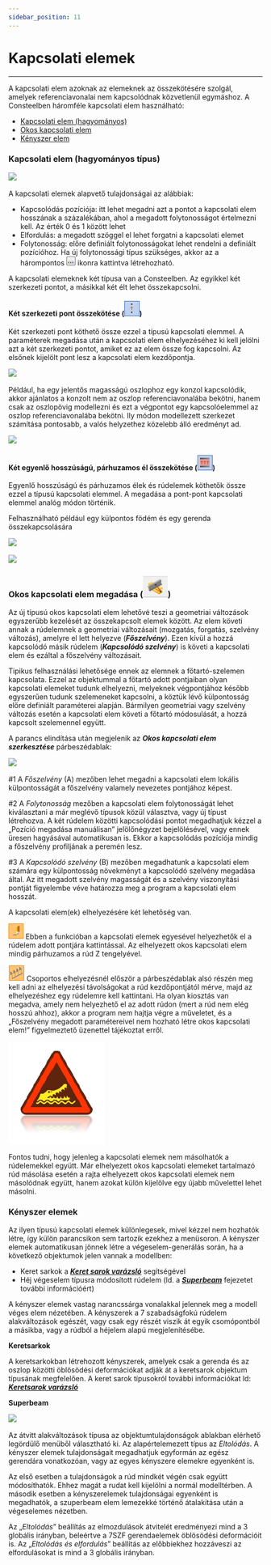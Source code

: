 ```yaml
---
sidebar_position: 11
---
```

# Kapcsolati elemek
---
<!-- wp:paragraph -->

A kapcsolati elem azoknak az elemeknek az összekötésére szolgál, amelyek referenciavonalai nem kapcsolódnak közvetlenül egymáshoz. A Consteelben háromféle kapcsolati elem használható:

<!-- /wp:paragraph -->

<!-- wp:list -->

- [Kapcsolati elem (hagyományos)](#Kapcsolati_elem)
- [Okos kapcsolati elem](#smart-link)
- [Kényszer elem](#constraints)

<!-- /wp:list -->

<!-- wp:heading {"level":3} -->

### Kapcsolati elem (hagyományos típus)

<!-- /wp:heading -->

<!-- wp:image {"id":35085,"width":324,"height":77,"sizeSlug":"full","linkDestination":"media","className":"is-style-editorskit-rounded"} -->

[![](https://consteelsoftware.com/wp-content/uploads/2022/04/tab_kapcsolati_elem.png)](./img/wp-content-uploads-2022-04-tab_kapcsolati_elem.png)

<!-- /wp:image -->

<!-- wp:paragraph -->

A kapcsolati elemek alapvető tulajdonságai az alábbiak:

<!-- /wp:paragraph -->

<!-- wp:list -->

- Kapcsolódás pozíciója: itt lehet megadni azt a pontot a kapcsolati elem hosszának a százalékában, ahol a megadott folytonosságot értelmezni kell. Az érték 0 és 1 között lehet
- Elfordulás: a megadott szöggel el lehet forgatni a kapcsolati elemet
- Folytonosság: előre definiált folytonosságokat lehet rendelni a definiált pozícióhoz. Ha új folytonossági típus szükséges, akkor az a hárompontos ![](./img/wp-content-uploads-2021-04-3dots-button.png) ikonra kattintva létrehozható.

<!-- /wp:list -->

<!-- wp:paragraph {"align":"justify"} -->

A kapcsolati elemeknek két típusa van a Consteelben. Az egyikkel két szerkezeti pontot, a másikkal két élt lehet összekapcsolni.

<!-- /wp:paragraph -->

<!-- wp:heading {"level":4} -->

#### Két szerkezeti pont összekötése (![](./img/wp-content-uploads-2021-04-cmd_link_point.png))

<!-- /wp:heading -->

<!-- wp:paragraph -->

Két szerkezeti pont köthető össze ezzel a típusú kapcsolati elemmel. A paraméterek megadása után a kapcsolati elem elhelyezéséhez ki kell jelölni azt a két szerkezeti pontot, amiket ez az elem össze fog kapcsolni. Az elsőnek kijelölt pont lesz a kapcsolati elem kezdőpontja.

<!-- /wp:paragraph -->

<!-- wp:image {"align":"center","id":35093,"width":358,"height":193,"sizeSlug":"full","linkDestination":"media","className":"is-style-editorskit-rounded"} -->

[![](https://consteelsoftware.com/wp-content/uploads/2022/04/dial_kapcs_pont.png)](./img/wp-content-uploads-2022-04-dial_kapcs_pont.png)

<!-- /wp:image -->

<!-- wp:paragraph {"align":"justify"} -->

Például, ha egy jelentős magasságú oszlophoz egy konzol kapcsolódik, akkor ajánlatos a konzolt nem az oszlop referenciavonalába bekötni, hanem csak az oszlopövig modellezni és ezt a végpontot egy kapcsolóelemmel az oszlop referenciavonalába bekötni. Ily módon modellezett szerkezet számítása pontosabb, a valós helyzethez közelebb álló eredményt ad.

<!-- /wp:paragraph -->

<!-- wp:image {"align":"center","id":35101,"width":461,"height":261,"sizeSlug":"full","linkDestination":"media","className":"is-style-editorskit-rounded"} -->

[![](https://consteelsoftware.com/wp-content/uploads/2022/04/scr_kapcs_pelda.png)](./img/wp-content-uploads-2022-04-scr_kapcs_pelda.png)

<!-- /wp:image -->

<!-- wp:heading {"level":4} -->

#### Két egyenlő hosszúságú, párhuzamos él összekötése (![](./img/wp-content-uploads-2021-04-cmd_link_line.png))

<!-- /wp:heading -->

<!-- wp:paragraph -->

Egyenlő hosszúságú és párhuzamos élek és rúdelemek köthetők össze ezzel a típusú kapcsolati elemmel. A megadása a pont-pont kapcsolati elemmel analóg módon történik.

<!-- /wp:paragraph -->

<!-- wp:paragraph -->

Felhasználható például egy külpontos födém és egy gerenda összekapcsolására

<!-- /wp:paragraph -->

<!-- wp:image {"align":"center","id":9046,"width":698,"height":296,"sizeSlug":"full","linkDestination":"media"} -->

[![](https://consteelsoftware.com/wp-content/uploads/2021/04/6-10-slab-to-beam_1.jpg)](./img/wp-content-uploads-2021-04-6-10-slab-to-beam_1.jpg)

<!-- /wp:image -->

<!-- wp:image {"align":"center","id":9052,"width":698,"height":295,"sizeSlug":"full","linkDestination":"media"} -->

[![](https://consteelsoftware.com/wp-content/uploads/2021/04/6-10-slab-to-beam_2.jpg)](./img/wp-content-uploads-2021-04-6-10-slab-to-beam_2.jpg)

<!-- /wp:image -->

<!-- wp:heading {"level":3} -->

### Okos kapcsolati elem megadása (![](./img/wp-content-uploads-2021-04-cmd_smartlink.png))

<!-- /wp:heading -->

<!-- wp:paragraph {"align":"justify"} -->

Az új típusú okos kapcsolati elem lehetővé teszi a geometriai változások egyszerűbb kezelését az összekapcsolt elemek között. Az elem követi annak a rúdelemnek a geometriai változásait (mozgatás, forgatás, szelvény változás), amelyre el lett helyezve (_**Főszelvény**_). Ezen kívül a hozzá kapcsolódó másik rúdelem (_**Kapcsolódó szelvény**_) is követi a kapcsolati elem és ezáltal a főszelvény változásait.

<!-- /wp:paragraph -->

<!-- wp:paragraph {"align":"justify"} -->

Tipikus felhasználási lehetősége ennek az elemnek a főtartó-szelemen kapcsolata. Ezzel az objektummal a főtartó adott pontjaiban olyan kapcsolati elemeket tudunk elhelyezni, melyeknek végpontjához később egyszerűen tudunk szelemeneket kapcsolni, a köztük lévő külpontosság előre definiált paraméterei alapján. Bármilyen geometriai vagy szelvény változás esetén a kapcsolati elem követi a főtartó módosulását, a hozzá kapcsolt szelemennel együtt.

<!-- /wp:paragraph -->

<!-- wp:paragraph -->

A parancs elindítása után megjelenik az _**Okos kapcsolati elem szerkesztése**_ párbeszédablak:

<!-- /wp:paragraph -->

<!-- wp:image {"align":"center","id":35109,"width":625,"height":518,"sizeSlug":"full","linkDestination":"media","className":"is-style-editorskit-rounded"} -->

[![](https://consteelsoftware.com/wp-content/uploads/2022/04/dial_okos_kapcs.png)](./img/wp-content-uploads-2022-04-dial_okos_kapcs.png)

<!-- /wp:image -->

<!-- wp:paragraph {"align":"justify"} -->

\#1 A _Főszelvény_ (A) mezőben lehet megadni a kapcsolati elem lokális külpontosságát a főszelvény valamely nevezetes pontjához képest.

<!-- /wp:paragraph -->

<!-- wp:paragraph {"align":"justify"} -->

\#2 A _Folytonosság_ mezőben a kapcsolati elem folytonosságát lehet kiválasztani a már meglévő típusok közül választva, vagy új típust létrehozva. A két rúdelem közötti kapcsolódási pontot megadhatjuk kézzel a „Pozíció megadása manuálisan” jelölőnégyzet bejelölésével, vagy ennek üresen hagyásával automatikusan is. Ekkor a kapcsolódás pozíciója mindig a főszelvény profiljának a peremén lesz.

<!-- /wp:paragraph -->

<!-- wp:paragraph {"align":"justify"} -->

\#3 A _Kapcsolódó szelvény_ (B) mezőben megadhatunk a kapcsolati elem számára egy külpontosság növekményt a kapcsolódó szelvény megadása által. Az itt megadott szelvény magasságát és a szelvény viszonyítási pontját figyelembe véve határozza meg a program a kapcsolati elem hosszát.

<!-- /wp:paragraph -->

<!-- wp:paragraph -->

A kapcsolati elem(ek) elhelyezésére két lehetőség van.

<!-- /wp:paragraph -->

<!-- wp:paragraph {"align":"justify"} -->

![](./img/wp-content-uploads-2021-04-5-3-draw-ico-11.png) Ebben a funkcióban a kapcsolati elemek egyesével helyezhetők el a rúdelem adott pontjára kattintással. Az elhelyezett okos kapcsolati elem mindig párhuzamos a rúd Z tengelyével.

<!-- /wp:paragraph -->

<!-- wp:paragraph {"align":"justify"} -->

![](./img/wp-content-uploads-2021-04-cmd_multi_place.png) Csoportos elhelyezésnél először a párbeszédablak alsó részén meg kell adni az elhelyezési távolságokat a rúd kezdőpontjától mérve, majd az elhelyezéshez egy rúdelemre kell kattintani. Ha olyan kiosztás van megadva, amely nem helyezhető el az adott rúdon (mert a rúd nem elég hosszú ahhoz), akkor a program nem hajtja végre a műveletet, és a „Főszelvény megadott paramétereivel nem hozható létre okos kapcsolati elem!” figyelmeztető üzenettel tájékoztat erről.

<!-- /wp:paragraph -->

<!-- wp:image {"align":"left","id":21420,"width":67,"height":71,"sizeSlug":"full","linkDestination":"none"} -->

![](./img/wp-content-uploads-2021-04-warning_croc.png)

<!-- /wp:image -->

<!-- wp:paragraph {"align":"justify"} -->

Fontos tudni, hogy jelenleg a kapcsolati elemek nem másolhatók a rúdelemekkel együtt. Már elhelyezett okos kapcsolati elemeket tartalmazó rúd másolása esetén a rajta elhelyezett okos kapcsolati elemek nem másolódnak együtt, hanem azokat külön kijelölve egy újabb művelettel lehet másolni.

<!-- /wp:paragraph -->

<!-- wp:spacer {"height":"10px"} -->

<!-- /wp:spacer -->

<!-- wp:heading {"level":3} -->

### Kényszer elemek

<!-- /wp:heading -->

<!-- wp:paragraph {"align":"justify"} -->

Az ilyen típusú kapcsolati elemek különlegesek, mivel kézzel nem hozhatók létre, így külön parancsikon sem tartozik ezekhez a menüsoron. A kényszer elemek automatikusan jönnek létre a végeselem-generálás során, ha a következő objektumok jelen vannak a modellben:

<!-- /wp:paragraph -->

<!-- wp:list -->

- Keret sarkok a [**_Keret sarok varázsló_**](/manual/szerkezetmodellezes/keretsarok-varazslo/) segítségével
- Héj végeselem típusra módosított rúdelem (ld. a **_[Superbeam](/manual/szerkezetmodellezes/superbeam/)_** fejezetet további információért)

<!-- /wp:list -->

<!-- wp:paragraph -->

A kényszer elemek vastag narancssárga vonalakkal jelennek meg a modell véges elem nézetében. A kényszerek a 7 szabadságfokú rúdelem alakváltozások egészét, vagy csak egy részét viszik át egyik csomópontból a másikba, vagy a rúdból a héjelem alapú megjelenítésébe.

<!-- /wp:paragraph -->

<!-- wp:paragraph -->

**Keretsarkok**

<!-- /wp:paragraph -->

<!-- wp:paragraph -->

A keretsarkokban létrehozott kényszerek, amelyek csak a gerenda és az oszlop közötti öblösödési deformációkat adják át a keretsarok objektum típusának megfelelően. A keret sarok típusokról további információkat ld: [**_Keretsarok varázsló_**](/manual/szerkezetmodellezes/keretsarok-varazslo/)

<!-- /wp:paragraph -->

<!-- wp:paragraph -->

**Superbeam**

<!-- /wp:paragraph -->

<!-- wp:image {"align":"right","id":35125,"width":316,"height":91,"sizeSlug":"full","linkDestination":"media","className":"is-style-editorskit-rounded"} -->

[![](https://consteelsoftware.com/wp-content/uploads/2022/04/obj_tul_kenyszer_superbeam.png)](./img/wp-content-uploads-2022-04-obj_tul_kenyszer_superbeam.png)

<!-- /wp:image -->

<!-- wp:paragraph {"align":"justify"} -->

Az átvitt alakváltozások típusa az objektumtulajdonságok ablakban elérhető legördülő menüből választható ki. Az alapértelemezett típus az _Eltolódás_. A kényszer elemek tulajdonságait megadhatjuk egyformán az egész gerendára vonatkozóan, vagy az egyes kényszere elemekre egyenként is.

<!-- /wp:paragraph -->

<!-- wp:paragraph {"align":"justify"} -->

Az első esetben a tulajdonságok a rúd mindkét végén csak együtt módosíthatók. Ehhez magát a rudat kell kijelölni a normál modelltérben. A második esetben a kényszerelemek tulajdonságai egyenként is megadhatók, a szuperbeam elem lemezekké történő átalakítása után a végeselemes nézetben.

<!-- /wp:paragraph -->

<!-- wp:paragraph {"align":"justify"} -->

Az „_Eltolódás_” beállítás az elmozdulások átvitelét eredményezi mind a 3 globális irányban, beleértve a 7SZF gerendaelemek öblösödési deformációit is. Az „_Eltolódás és elfordulás_” beállítás az előbbiekhez hozzáveszi az elfordulásokat is mind a 3 globális irányban.

<!-- /wp:paragraph -->
